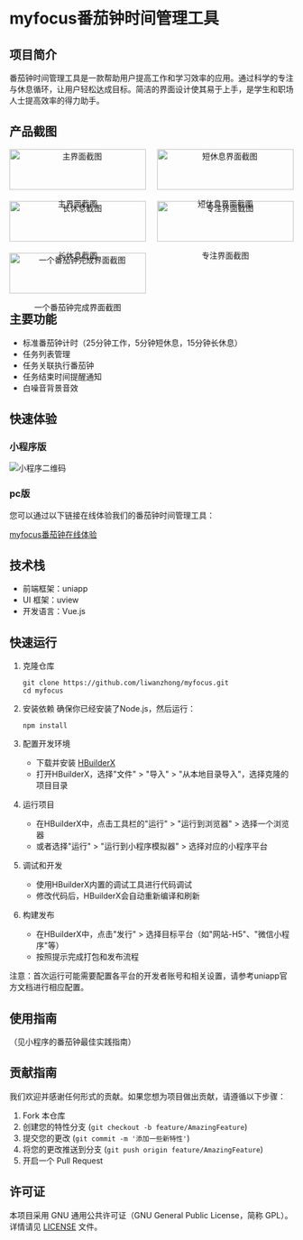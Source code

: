 # myfocus番茄钟时间管理工具

## 项目简介

番茄钟时间管理工具是一款帮助用户提高工作和学习效率的应用。通过科学的专注与休息循环，让用户轻松达成目标。简洁的界面设计使其易于上手，是学生和职场人士提高效率的得力助手。

## 产品截图
<div style="display: flex; flex-wrap: wrap; justify-content: space-between;">
  <div style="width: 48%; text-align: center; margin-bottom: 20px;">
    <img src=".github/首页.jpg" alt="主界面截图" width="100%">
    <p>主界面截图</p>
  </div>
  <div style="width: 48%; text-align: center; margin-bottom: 20px;">
    <img src=".github/短休息.jpg" alt="短休息界面截图" width="100%">
    <p>短休息界面截图</p>
  </div>
  <div style="width: 48%; text-align: center; margin-bottom: 20px;">
    <img src=".github/长休息.jpg" alt="长休息截图" width="100%">
    <p>长休息截图</p>
  </div>
  <div style="width: 48%; text-align: center; margin-bottom: 20px;">
    <img src=".github/专注页.jpg" alt="专注界面截图" width="100%">
    <p>专注界面截图</p>
  </div>
  <div style="width: 48%; text-align: center;">
    <img src=".github/番茄钟完成.jpg" alt="一个番茄钟完成界面截图" width="100%">
    <p>一个番茄钟完成界面截图</p>
  </div>
</div>

## 主要功能

- 标准番茄钟计时（25分钟工作，5分钟短休息，15分钟长休息）
- 任务列表管理
- 任务关联执行番茄钟
- 任务结束时间提醒通知
- 白噪音背景音效


## 快速体验

### 小程序版

![小程序二维码](.github/小程序二维码.jpg)

### pc版

您可以通过以下链接在线体验我们的番茄钟时间管理工具：

[myfocus番茄钟在线体验](https://myfocus.exanki.com)


## 技术栈

- 前端框架：uniapp
- UI 框架：uview
- 开发语言：Vue.js

## 快速运行


1. 克隆仓库
   ```
   git clone https://github.com/liwanzhong/myfocus.git
   cd myfocus
   ```

2. 安装依赖
   确保你已经安装了Node.js，然后运行：
   ```
   npm install
   ```

3. 配置开发环境
   - 下载并安装 [HBuilderX](https://www.dcloud.io/hbuilderx.html)
   - 打开HBuilderX，选择"文件" > "导入" > "从本地目录导入"，选择克隆的项目目录

4. 运行项目
   - 在HBuilderX中，点击工具栏的"运行" > "运行到浏览器" > 选择一个浏览器
   - 或者选择"运行" > "运行到小程序模拟器" > 选择对应的小程序平台

5. 调试和开发
   - 使用HBuilderX内置的调试工具进行代码调试
   - 修改代码后，HBuilderX会自动重新编译和刷新

6. 构建发布
   - 在HBuilderX中，点击"发行" > 选择目标平台（如"网站-H5"、"微信小程序"等）
   - 按照提示完成打包和发布流程

注意：首次运行可能需要配置各平台的开发者账号和相关设置，请参考uniapp官方文档进行相应配置。




## 使用指南

（见小程序的番茄钟最佳实践指南）




## 贡献指南

我们欢迎并感谢任何形式的贡献。如果您想为项目做出贡献，请遵循以下步骤：

1. Fork 本仓库
2. 创建您的特性分支 (`git checkout -b feature/AmazingFeature`)
3. 提交您的更改 (`git commit -m '添加一些新特性'`)
4. 将您的更改推送到分支 (`git push origin feature/AmazingFeature`)
5. 开启一个 Pull Request

## 许可证

本项目采用 GNU 通用公共许可证（GNU General Public License，简称 GPL）。详情请见 [LICENSE](LICENSE) 文件。